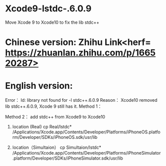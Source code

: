 # Xcode9-lstdc-.6.0.9
Move Xcode 9 to Xcode10 to fix the lib stdc++


# Chinese version: Zhihu Link<herf= https://zhuanlan.zhihu.com/p/166520287> 

# English version:

Error：
ld: library not found for -l stdc++.6.0.9
Reason：
Xcode10 removed lib stdc++.6.0.9, Xcode 9 still has it.
Method 1：

Method 2：
add stdc++ from Xcode9 to Xcode10
1. location (Real)
cp Real/lstdc*  /Applications/Xcode.app/Contents/Developer/Platforms/iPhoneOS.platform/Developer/SDKs/iPhoneOS.sdk/usr/lib


2. location（Simultaion）
cp Simultaion/lstdc*  /Applications/Xcode.app/Contents/Developer/Platforms/iPhoneSimulator.platform/Developer/SDKs/iPhoneSimulator.sdk/usr/lib
